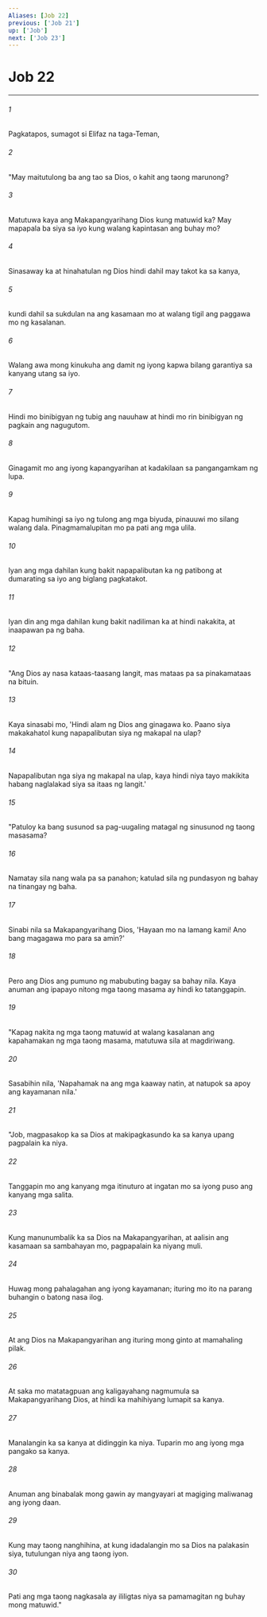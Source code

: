 ```yaml
---
Aliases: [Job 22]
previous: ['Job 21']
up: ['Job']
next: ['Job 23']
---
```

# Job 22

***


###### 1 


Pagkatapos, sumagot si Elifaz na taga-Teman, 


###### 2 


"May maitutulong ba ang tao sa Dios, o kahit ang taong marunong? 


###### 3 


Matutuwa kaya ang Makapangyarihang Dios kung matuwid ka? May mapapala ba siya sa iyo kung walang kapintasan ang buhay mo? 


###### 4 


Sinasaway ka at hinahatulan ng Dios hindi dahil may takot ka sa kanya, 


###### 5 


kundi dahil sa sukdulan na ang kasamaan mo at walang tigil ang paggawa mo ng kasalanan. 


###### 6 


Walang awa mong kinukuha ang damit ng iyong kapwa bilang garantiya sa kanyang utang sa iyo. 


###### 7 


Hindi mo binibigyan ng tubig ang nauuhaw at hindi mo rin binibigyan ng pagkain ang nagugutom. 


###### 8 


Ginagamit mo ang iyong kapangyarihan at kadakilaan sa pangangamkam ng lupa. 


###### 9 


Kapag humihingi sa iyo ng tulong ang mga biyuda, pinauuwi mo silang walang dala. Pinagmamalupitan mo pa pati ang mga ulila. 


###### 10 


Iyan ang mga dahilan kung bakit napapalibutan ka ng patibong at dumarating sa iyo ang biglang pagkatakot. 


###### 11 


Iyan din ang mga dahilan kung bakit nadiliman ka at hindi nakakita, at inaapawan pa ng baha. 


###### 12 


"Ang Dios ay nasa kataas-taasang langit, mas mataas pa sa pinakamataas na bituin. 


###### 13 


Kaya sinasabi mo, 'Hindi alam ng Dios ang ginagawa ko. Paano siya makakahatol kung napapalibutan siya ng makapal na ulap? 


###### 14 


Napapalibutan nga siya ng makapal na ulap, kaya hindi niya tayo makikita habang naglalakad siya sa itaas ng langit.' 


###### 15 


"Patuloy ka bang susunod sa pag-uugaling matagal ng sinusunod ng taong masasama? 


###### 16 


Namatay sila nang wala pa sa panahon; katulad sila ng pundasyon ng bahay na tinangay ng baha. 


###### 17 


Sinabi nila sa Makapangyarihang Dios, 'Hayaan mo na lamang kami! Ano bang magagawa mo para sa amin?' 


###### 18 


Pero ang Dios ang pumuno ng mabubuting bagay sa bahay nila. Kaya anuman ang ipapayo nitong mga taong masama ay hindi ko tatanggapin. 


###### 19 


"Kapag nakita ng mga taong matuwid at walang kasalanan ang kapahamakan ng mga taong masama, matutuwa sila at magdiriwang. 


###### 20 


Sasabihin nila, 'Napahamak na ang mga kaaway natin, at natupok sa apoy ang kayamanan nila.' 


###### 21 


"Job, magpasakop ka sa Dios at makipagkasundo ka sa kanya upang pagpalain ka niya. 


###### 22 


Tanggapin mo ang kanyang mga itinuturo at ingatan mo sa iyong puso ang kanyang mga salita. 


###### 23 


Kung manunumbalik ka sa Dios na Makapangyarihan, at aalisin ang kasamaan sa sambahayan mo, pagpapalain ka niyang muli. 


###### 24 


Huwag mong pahalagahan ang iyong kayamanan; ituring mo ito na parang buhangin o batong nasa ilog. 


###### 25 


At ang Dios na Makapangyarihan ang ituring mong ginto at mamahaling pilak. 


###### 26 


At saka mo matatagpuan ang kaligayahang nagmumula sa Makapangyarihang Dios, at hindi ka mahihiyang lumapit sa kanya. 


###### 27 


Manalangin ka sa kanya at didinggin ka niya. Tuparin mo ang iyong mga pangako sa kanya. 


###### 28 


Anuman ang binabalak mong gawin ay mangyayari at magiging maliwanag ang iyong daan. 


###### 29 


Kung may taong nanghihina, at kung idadalangin mo sa Dios na palakasin siya, tutulungan niya ang taong iyon. 


###### 30 


Pati ang mga taong nagkasala ay ililigtas niya sa pamamagitan ng buhay mong matuwid."
